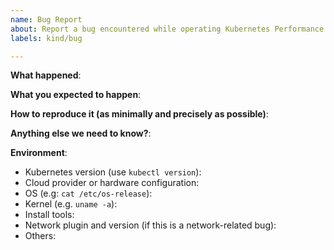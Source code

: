```yaml
---
name: Bug Report
about: Report a bug encountered while operating Kubernetes Performance Tests
labels: kind/bug

---
```


<!-- Please use this template while reporting a bug and provide as much info as possible. Not doing so may result in your bug not being addressed in a timely manner. Thanks!

If the matter is security related, please disclose it privately via https://kubernetes.io/security/
-->


**What happened**:

**What you expected to happen**:

**How to reproduce it (as minimally and precisely as possible)**:

**Anything else we need to know?**:

**Environment**:
- Kubernetes version (use `kubectl version`):
- Cloud provider or hardware configuration:
- OS (e.g: `cat /etc/os-release`):
- Kernel (e.g. `uname -a`):
- Install tools:
- Network plugin and version (if this is a network-related bug):
- Others:
